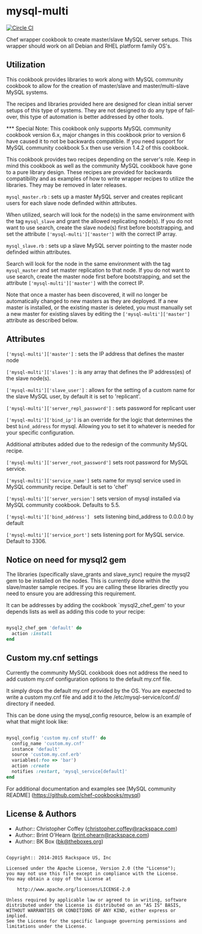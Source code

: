 mysql-multi
===========

[![Circle CI](https://circleci.com/gh/rackspace-cookbooks/mysql-multi.svg?style=svg)](https://circleci.com/gh/rackspace-cookbooks/mysql-multi)

Chef wrapper cookbook to create master/slave MySQL server setups. This wrapper
should work on all Debian and RHEL platform family OS's.

Utilization
------------

This cookbook provides libraries to work along with MySQL community cookbook to
allow for the creation of master/slave and master/multi-slave MySQL systems.

The recipes and libraries provided here are designed for clean initial server setups of
this type of systems. They are not designed to do any type of fail-over, this type
of automation is better addressed by other tools.

*** Special Note:
This cookbook only supports MySQL community cookbook version 6.x, major changes
in this cookbook prior to version 6 have caused it to not be backwards compatible.
If you need support for MySQL community cookbook 5.x then use version 1.4.2 of
this cookbook.

This cookbook provides two recipes depending on the server's role. Keep in mind this
cookbook as well as the community MySQL cookbook have gone to a pure library design.
These recipes are provided for backwards compatibility and as examples of how to
write wrapper recipes to utilize the libraries. They may be removed in later releases.

`mysql_master.rb` : sets up a master MySQL server and creates replicant users
for each slave node definded within attributes.

When utilized, search will look for the node(s) in the same environment with the tag
`mysql_slave` and grant the allowed replicating node(s). If you do not want to
use search, create the slave node(s) first before bootstrapping, and set the
attribute `['mysql-multi']['master']` with the correct IP array.

`mysql_slave.rb` : sets up a slave MySQL server pointing to the master node
definded within attributes.

Search will look for the node in the same environment with the tag
`mysql_master` and set master replication to that node. If you do not want to
use search, create the master node first before bootstrapping, and set the
attribute `['mysql-multi']['master']` with the correct IP.

Note that once a master has been discovered, it will no longer be automatically
changed to new masters as they are deployed. If a new master is installed, or
the existing master is deleted, you must manually set a new master for existing
slaves by editing the `['mysql-multi']['master']` attribute as described below.

Attributes
-----------

`['mysql-multi']['master']` : sets the IP address that defines the master node

`['mysql-multi']['slaves']` : is any array that defines the IP address(es) of
the slave node(s).

`['mysql-multi']['slave_user']` : allows for the setting of a custom name for
the slave MySQL user, by default it is set to 'replicant'.

`['mysql-multi']['server_repl_password']` : sets password for replicant user

`['mysql-multi']['bind_ip']` is an override for the logic that determines the
best `bind_address` for mysql. Allowing you to set it to whatever is needed for
your specific configuration.

Additional attributes added due to the redesign of the community MySQL recipe.

`['mysql-multi']['server_root_password']` sets root password for MySQL service.

`['mysql-multi']['service_name']` sets name for mysql service used in MySQL community recipe. Default is set to 'chef'

`['mysql-multi']['server_version']` sets version of mysql installed via MySQL community cookbook. Defaults to 5.5.

`['mysql-multi']['bind_address'] ` sets listening bind_address to 0.0.0.0 by default

`['mysql-multi']['service_port']` sets listening port for MySQL service. Default to 3306.

Notice on need for mysql2 gem
-------------------------------

The libraries (specifically slave_grants and slave_sync) require the mysql2 gem to be
installed on the nodes. This is currently done within the slave/master sample recipes. If
you are calling these libraries directly you need to ensure you are addressing this
requirement.

It can be addresses by adding the cookbook `mysql2_chef_gem' to your depends lists
as well as adding this code to your recipe:

```ruby

mysql2_chef_gem 'default' do
  action :install
end

```

Custom my.cnf settings
------------------------

Currently the community MySQL cookbook does not address the need to add custom my.cnf configuration options to the default my.cnf file.

It simply drops the default my.cnf provided by the OS. You are expected to write a custom my.cnf file and add it to the /etc/mysql-service/conf.d/ directory if needed.

This can be done using the mysql_config resource, below is an example of what that might look like:

```ruby

mysql_config 'custom my.cnf stuff' do
  config_name 'custom.my.cnf'
  instance 'default'
  source 'custom.my.cnf.erb'
  variables(:foo => 'bar')
  action :create
  notifies :restart, 'mysql_service[default]'
end

```

For additional documentation and examples see [MySQL community README] (https://github.com/chef-cookbooks/mysql)


License & Authors
-----------------
- Author:: Christopher Coffey (<christopher.coffey@rackspace.com>)
- Author:: Brint O'Hearn (<brint.ohearn@rackspace.com>)
- Author:: BK Box (<bk@theboxes.org>)

```text

Copyright:: 2014-2015 Rackspace US, Inc

Licensed under the Apache License, Version 2.0 (the "License");
you may not use this file except in compliance with the License.
You may obtain a copy of the License at

    http://www.apache.org/licenses/LICENSE-2.0

Unless required by applicable law or agreed to in writing, software
distributed under the License is distributed on an "AS IS" BASIS,
WITHOUT WARRANTIES OR CONDITIONS OF ANY KIND, either express or implied.
See the License for the specific language governing permissions and
limitations under the License.
```
